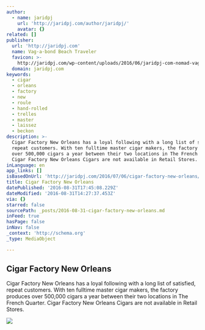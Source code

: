 ```yaml
---
author:
  - name: jaridpj
    url: 'http://jaridpj.com/author/jaridpj/'
    avatar: {}
related: []
publisher:
  url: 'http://jaridpj.com'
  name: Vag·a·bond Beach Traveler
  favicon: >-
    http://jaridpj.com/wp-content/uploads/2016/06/jaridpj-com-nomad-vagabond-logo2.png
  domain: jaridpj.com
keywords:
  - cigar
  - orleans
  - factory
  - new
  - roule
  - hand-rolled
  - trelles
  - master
  - laissez
  - beckon
description: >-
  Cigar Factory New Orleans has a loyal following with a long list of satisfied,
  repeat customers. With ten fulltime master cigar makers, the factory produces
  over 500,000 cigars a year between their two locations in The French Quarter.
  Cigar Factory New Orleans Cigars are not available in Retail Stores.
inLanguage: en
app_links: []
isBasedOnUrl: 'http://jaridpj.com/2016/07/06/cigar-factory-new-orleans/'
title: Cigar Factory New Orleans
datePublished: '2016-08-31T17:45:08.229Z'
dateModified: '2016-08-31T14:27:37.453Z'
via: {}
starred: false
sourcePath: _posts/2016-08-31-cigar-factory-new-orleans.md
inFeed: true
hasPage: false
inNav: false
_context: 'http://schema.org'
_type: MediaObject

---
```

<article style=""><h1>Cigar Factory New Orleans</h1><p>Cigar Factory New Orleans has a loyal following with a long list of satisfied, repeat customers. With ten fulltime master cigar makers, the factory produces over 500,000 cigars a year between their two locations in The French Quarter. Cigar Factory New Orleans Cigars are not available in Retail Stores.</p><img src="http://jaridpj.com/wp-content/uploads/2016/07/Cigar-Factory-New-Orleans-digital-nomad-jaridpj-01.jpg" /></article>